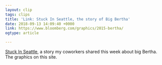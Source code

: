 ```yaml
---
layout: clip
tags: clips
title: 'Link: Stuck In Seattle, the story of Big Bertha'
date: 2018-09-13 14:09:40 +0000
link: https://www.bloomberg.com/graphics/2015-bertha/
ogtype: article

---
```

[ Stuck In Seattle](https://www.bloomberg.com/graphics/2015-bertha/), a story my coworkers shared this week about big Bertha. The graphics on this site.